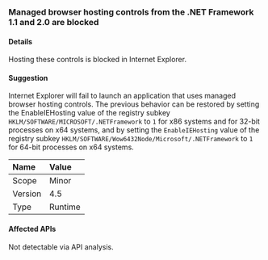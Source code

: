### Managed browser hosting controls from the .NET Framework 1.1 and 2.0 are blocked

#### Details

Hosting these controls is blocked in Internet Explorer.

#### Suggestion

Internet Explorer will fail to launch an application that uses managed browser hosting controls. The previous behavior can be restored by setting the EnableIEHosting value of the registry subkey `HKLM/SOFTWARE/MICROSOFT/.NETFramework` to `1` for x86 systems and for 32-bit processes on x64 systems, and by setting the `EnableIEHosting` value of the registry subkey `HKLM/SOFTWARE/Wow6432Node/Microsoft/.NETFramework` to `1` for 64-bit processes on x64 systems.

| Name    | Value       |
|:--------|:------------|
| Scope   |Minor|
|Version|4.5|
|Type|Runtime|

#### Affected APIs

Not detectable via API analysis.

<!--

#### Affected APIs

Not detectable via API analysis.

-->
